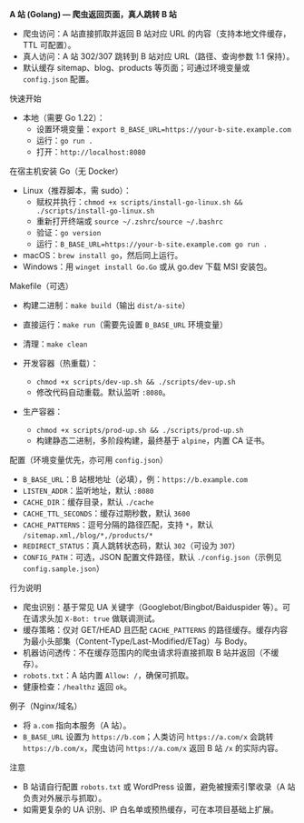 **A 站 (Golang) — 爬虫返回页面，真人跳转 B 站**

- 爬虫访问：A 站直接抓取并返回 B 站对应 URL 的内容（支持本地文件缓存，TTL 可配置）。
- 真人访问：A 站 302/307 跳转到 B 站对应 URL（路径、查询参数 1:1 保持）。
- 默认缓存 sitemap、blog、products 等页面；可通过环境变量或 `config.json` 配置。

快速开始

- 本地（需要 Go 1.22）：
  - 设置环境变量：`export B_BASE_URL=https://your-b-site.example.com`
  - 运行：`go run .`
  - 打开：`http://localhost:8080`

在宿主机安装 Go（无 Docker）

- Linux（推荐脚本，需 sudo）：
  - 赋权并执行：`chmod +x scripts/install-go-linux.sh && ./scripts/install-go-linux.sh`
  - 重新打开终端或 `source ~/.zshrc`/`source ~/.bashrc`
  - 验证：`go version`
  - 运行：`B_BASE_URL=https://your-b-site.example.com go run .`
- macOS：`brew install go`，然后同上运行。
- Windows：用 `winget install Go.Go` 或从 go.dev 下载 MSI 安装包。

Makefile（可选）

- 构建二进制：`make build`（输出 `dist/a-site`）
- 直接运行：`make run`（需要先设置 `B_BASE_URL` 环境变量）
- 清理：`make clean`

- 开发容器（热重载）：
  - `chmod +x scripts/dev-up.sh && ./scripts/dev-up.sh`
  - 修改代码自动重载。默认监听 `:8080`。

- 生产容器：
  - `chmod +x scripts/prod-up.sh && ./scripts/prod-up.sh`
  - 构建静态二进制，多阶段构建，最终基于 `alpine`，内置 CA 证书。

配置（环境变量优先，亦可用 `config.json`）

- `B_BASE_URL`：B 站根地址（必填），例：`https://b.example.com`
- `LISTEN_ADDR`：监听地址，默认 `:8080`
- `CACHE_DIR`：缓存目录，默认 `./cache`
- `CACHE_TTL_SECONDS`：缓存过期秒数，默认 `3600`
- `CACHE_PATTERNS`：逗号分隔的路径匹配，支持 `*`，默认 `/sitemap.xml,/blog/*,/products/*`
- `REDIRECT_STATUS`：真人跳转状态码，默认 `302`（可设为 `307`）
- `CONFIG_PATH`：可选，JSON 配置文件路径，默认 `./config.json`（示例见 `config.sample.json`）

行为说明

- 爬虫识别：基于常见 UA 关键字（Googlebot/Bingbot/Baiduspider 等）。可在请求头加 `X-Bot: true` 做联调测试。
- 缓存策略：仅对 GET/HEAD 且匹配 `CACHE_PATTERNS` 的路径缓存。缓存内容为最小头部集（Content-Type/Last-Modified/ETag）与 Body。
- 机器访问透传：不在缓存范围内的爬虫请求将直接抓取 B 站并返回（不缓存）。
- `robots.txt`：A 站内置 `Allow: /`，确保可抓取。
- 健康检查：`/healthz` 返回 `ok`。

例子（Nginx/域名）

- 将 `a.com` 指向本服务（A 站）。
- `B_BASE_URL` 设置为 `https://b.com`；人类访问 `https://a.com/x` 会跳转 `https://b.com/x`，爬虫访问 `https://a.com/x` 返回 B 站 `/x` 的实际内容。

注意

- B 站请自行配置 `robots.txt` 或 WordPress 设置，避免被搜索引擎收录（A 站负责对外展示与抓取）。
- 如需更复杂的 UA 识别、IP 白名单或预热缓存，可在本项目基础上扩展。
